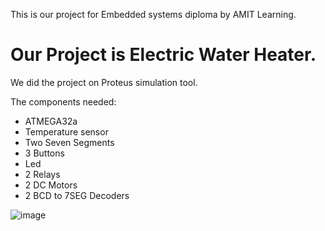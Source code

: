This is our project for Embedded systems diploma by AMIT Learning.<br>
<h1>Our Project is Electric Water Heater.</h1>
We did the project on Proteus simulation tool.<br>

The components needed:
<ul>
<li>ATMEGA32a 
<li>Temperature sensor
<li>Two Seven Segments 
<li>3 Buttons
<li>Led
<li>2 Relays
<li>2 DC Motors
<li>2 BCD to 7SEG Decoders
</ul>

![image](https://user-images.githubusercontent.com/87312437/211222121-6d24c1ac-e222-4a5a-950e-35c7deaada30.png)


